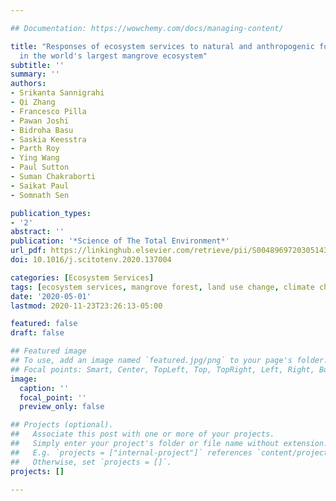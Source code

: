 ```yaml
---

## Documentation: https://wowchemy.com/docs/managing-content/

title: "Responses of ecosystem services to natural and anthropogenic forcings 
  in the world's largest mangrove ecosystem"
subtitle: ''
summary: ''
authors:
- Srikanta Sannigrahi
- Qi Zhang
- Francesco Pilla
- Pawan Joshi
- Bidroha Basu
- Saskia Keesstra
- Parth Roy
- Ying Wang
- Paul Sutton
- Suman Chakraborti
- Saikat Paul
- Somnath Sen

publication_types: 
- '2'
abstract: ''
publication: '*Science of The Total Environment*'
url_pdf: https://linkinghub.elsevier.com/retrieve/pii/S0048969720305143
doi: 10.1016/j.scitotenv.2020.137004

categories: [Ecosystem Services]
tags: [ecosystem services, mangrove forest, land use change, climate change]
date: '2020-05-01'
lastmod: 2020-11-23T23:26:13-05:00

featured: false
draft: false

## Featured image
## To use, add an image named `featured.jpg/png` to your page's folder.
## Focal points: Smart, Center, TopLeft, Top, TopRight, Left, Right, BottomLeft, Bottom, BottomRight.
image:
  caption: ''
  focal_point: ''
  preview_only: false

## Projects (optional).
##   Associate this post with one or more of your projects.
##   Simply enter your project's folder or file name without extension.
##   E.g. `projects = ["internal-project"]` references `content/project/deep-learning/index.md`.
##   Otherwise, set `projects = []`.
projects: []

---
```

